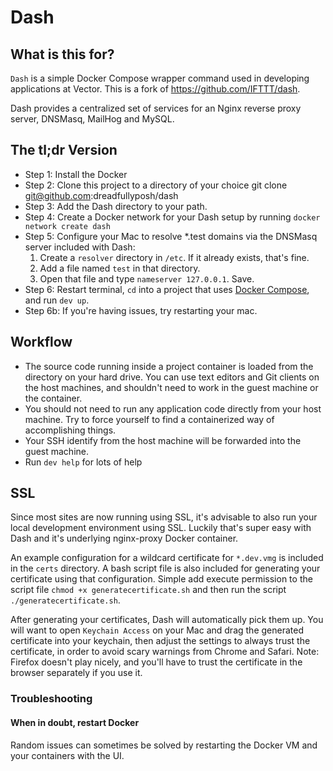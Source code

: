 # Dash

## What is this for?

`Dash` is a simple Docker Compose wrapper command used in developing applications at Vector. This is a fork of https://github.com/IFTTT/dash.

Dash provides a centralized set of services for an Nginx reverse proxy server, DNSMasq, MailHog and MySQL. 

## The tl;dr Version

- Step 1: Install the Docker
- Step 2: Clone this project to a directory of your choice git clone git@github.com:dreadfullyposh/dash
- Step 3: Add the Dash directory to your path.
- Step 4: Create a Docker network for your Dash setup by running `docker network create dash`
- Step 5: Configure your Mac to resolve *.test domains via the DNSMasq server included with Dash:
  1. Create a `resolver` directory in `/etc`. If it already exists, that's fine.
  2. Add a file named `test` in that directory.
  3. Open that file and type `nameserver 127.0.0.1`. Save.
- Step 6: Restart terminal, `cd` into a project that uses [Docker Compose](https://docs.docker.com/compose/), and run `dev up`.
- Step 6b: If you're having issues, try restarting your mac.

## Workflow

- The source code running inside a project container is loaded from the directory on your hard drive. You can use text editors and Git clients on the host machines, and shouldn't need to work in the guest machine or the container.
- You should not need to run any application code directly from your host machine. Try to force yourself to find a containerized way of accomplishing things.
- Your SSH identify from the host machine will be forwarded into the guest machine.
- Run `dev help` for lots of help


## SSL

Since most sites are now running using SSL, it's advisable to also run your local development environment using SSL. Luckily that's super easy with Dash and it's underlying nginx-proxy Docker container.

An example configuration for a wildcard certificate for `*.dev.vmg` is included in the `certs` directory. A bash script file is also included for generating your certificate using that configuration. Simple add execute permission to the script file `chmod +x generatecertificate.sh` and then run the script `./generatecertificate.sh`.

After generating your certificates, Dash will automatically pick them up. You will want to open `Keychain Access` on your Mac and drag the generated certificate into your keychain, then adjust the settings to always trust the certificate, in order to avoid scary warnings from Chrome and Safari. Note: Firefox doesn't play nicely, and you'll have to trust the certificate in the browser separately if you use it.


### Troubleshooting

#### When in doubt, restart Docker

Random issues can sometimes be solved by restarting the Docker VM and your containers with the UI.
